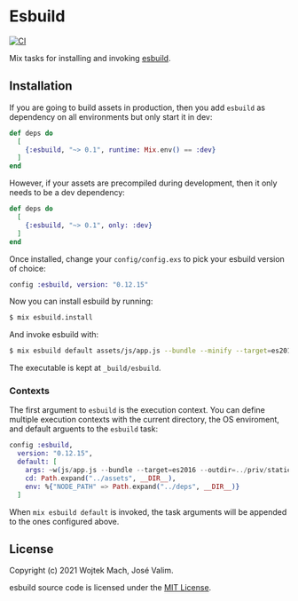 # Esbuild

[![CI](https://github.com/phoenixframework/esbuild/actions/workflows/main.yml/badge.svg)](https://github.com/phoenixframework/esbuild/actions/workflows/main.yml)

Mix tasks for installing and invoking [esbuild](https://github.com/evanw/esbuild/).

## Installation

If you are going to build assets in production, then you add
`esbuild` as dependency on all environments but only start it
in dev:

```elixir
def deps do
  [
    {:esbuild, "~> 0.1", runtime: Mix.env() == :dev}
  ]
end
```

However, if your assets are precompiled during development,
then it only needs to be a dev dependency:

```elixir
def deps do
  [
    {:esbuild, "~> 0.1", only: :dev}
  ]
end
```

Once installed, change your `config/config.exs` to pick your
esbuild version of choice:

```elixir
config :esbuild, version: "0.12.15"
```

Now you can install esbuild by running:

```bash
$ mix esbuild.install
```

And invoke esbuild with:

```bash
$ mix esbuild default assets/js/app.js --bundle --minify --target=es2016 --outdir=priv/static/assets/
```

The executable is kept at `_build/esbuild`.

### Contexts

The first argument to `esbuild` is the execution context.
You can define multiple execution contexts with the current
directory, the OS enviroment, and default arguents to the
`esbuild` task:

```elixir
config :esbuild,
  version: "0.12.15",
  default: [
    args: ~w(js/app.js --bundle --target=es2016 --outdir=../priv/static/assets),
    cd: Path.expand("../assets", __DIR__),
    env: %{"NODE_PATH" => Path.expand("../deps", __DIR__)}
  ]
```

When `mix esbuild default` is invoked, the task arguments will be appended
to the ones configured above.

## License

Copyright (c) 2021 Wojtek Mach, José Valim.

esbuild source code is licensed under the [MIT License](LICENSE.md).
